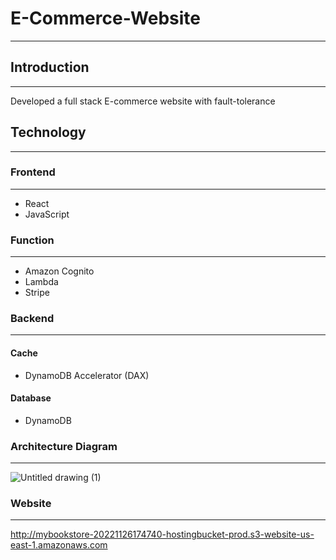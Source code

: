 # E-Commerce-Website
---
## Introduction
---
Developed a full stack E-commerce website with fault-tolerance
## Technology
---
### Frontend
---
- React
- JavaScript
### Function
---
- Amazon Cognito
- Lambda
- Stripe
### Backend
---
#### Cache
- DynamoDB Accelerator (DAX)
#### Database
- DynamoDB
### Architecture Diagram
---
![Untitled drawing (1)](https://user-images.githubusercontent.com/91507316/202379541-bb2b7f31-ba14-4cbd-ae8f-1fcce2fdb340.png)
### Website
---
http://mybookstore-20221126174740-hostingbucket-prod.s3-website-us-east-1.amazonaws.com
